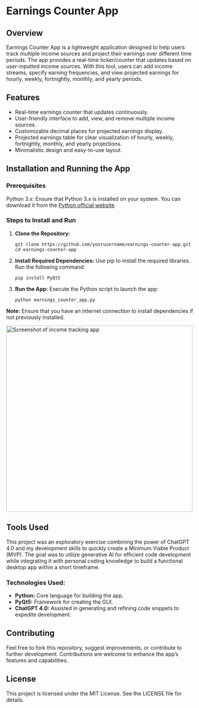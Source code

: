 <h1>Earnings Counter App</h1>

  <h2>Overview</h2>
    <p>
        Earnings Counter App is a lightweight application designed to help users track multiple income sources and project their earnings over different time periods. The app provides a real-time ticker/counter that updates based on user-inputted income sources. With this tool, users can add income streams, specify earning frequencies, and view projected earnings for hourly, weekly, fortnightly, monthly, and yearly periods.
    </p>

  <h2>Features</h2>
    <ul>
        <li>Real-time earnings counter that updates continuously.</li>
        <li>User-friendly interface to add, view, and remove multiple income sources.</li>
        <li>Customizable decimal places for projected earnings display.</li>
        <li>Projected earnings table for clear visualization of hourly, weekly, fortnightly, monthly, and yearly projections.</li>
        <li>Minimalistic design and easy-to-use layout.</li>
    </ul>

  <h2>Installation and Running the App</h2>

  <h3>Prerequisites</h3>
    <p>Python 3.x: Ensure that Python 3.x is installed on your system. You can download it from the <a href="https://www.python.org" target="_blank">Python official website</a>.</p>

  <h3>Steps to Install and Run</h3>
    <ol>
        <li><strong>Clone the Repository:</strong></li>
        <pre><code>git clone https://github.com/yourusername/earnings-counter-app.git
cd earnings-counter-app</code></pre>
        
  <li><strong>Install Required Dependencies:</strong> Use pip to install the required libraries. Run the following command:</li>
        <pre><code>pip install PyQt5</code></pre>

  <li><strong>Run the App:</strong> Execute the Python script to launch the app:</li>
        <pre><code>python earnings_counter_app.py</code></pre>
    </ol>

  <p><strong>Note:</strong> Ensure that you have an internet connection to install dependencies if not previously installed.</p>
  <img src="https://github.com/bergercode/earnings-counter-app/Earningsapp.jpg" alt="Screenshot of income tracking app" width="500">

  <h2>Tools Used</h2>
    <p>
        This project was an exploratory exercise combining the power of ChatGPT 4.0 and my development skills to quickly create a Minimum Viable Product (MVP). The goal was to utilize generative AI for efficient code development while integrating it with personal coding knowledge to build a functional desktop app within a short timeframe.
    </p>

  <h3>Technologies Used:</h3>
    <ul>
        <li><strong>Python:</strong> Core language for building the app.</li>
        <li><strong>PyQt5:</strong> Framework for creating the GUI.</li>
        <li><strong>ChatGPT 4.0:</strong> Assisted in generating and refining code snippets to expedite development.</li>
    </ul>

  <h2>Contributing</h2>
    <p>
        Feel free to fork this repository, suggest improvements, or contribute to further development. Contributions are welcome to enhance the app’s features and capabilities.
    </p>

  <h2>License</h2>
    <p>
        This project is licensed under the MIT License. See the LICENSE file for details.
    </p>
